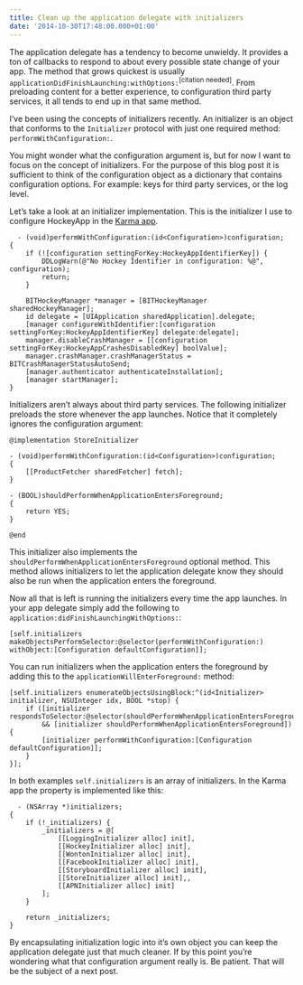 ```yaml
---
title: Clean up the application delegate with initializers
date: '2014-10-30T17:48:00.000+01:00'
---
```


The application delegate has a tendency to become unwieldy. It provides a ton of callbacks to respond to about every possible state change of your app. The method that grows quickest is usually `applicationDidFinishLaunching:withOptions:`<sup>[citation needed]</sup>. From preloading content for a better experience, to configuration third party services, it all tends to end up in that same method.

I’ve been using the concepts of initializers recently. An initializer is an object that conforms to the `Initializer` protocol with just one required method: `performWithConfiguration:`.

You might wonder what the configuration argument is, but for now I want to focus on the concept of initializers. For the purpose of this blog post it is sufficient to think of the configuration object as a dictionary that contains configuration options. For example: keys for third party services, or the log level.

Let’s take a look at an initializer implementation. This is the initializer I use to configure HockeyApp in the [Karma app][].

[Karma app]: https://itunes.apple.com/us/app/karma-wifi/id673069729?ls=1&mt=8

      - (void)performWithConfiguration:(id<Configuration>)configuration;
    {
        if (![configuration settingForKey:HockeyAppIdentifierKey]) {
            DDLogWarn(@"No Hockey Identifier in configuration: %@", configuration);
            return;
        }

        BITHockeyManager *manager = [BITHockeyManager sharedHockeyManager];
        id delegate = [UIApplication sharedApplication].delegate;
        [manager configureWithIdentifier:[configuration settingForKey:HockeyAppIdentifierKey] delegate:delegate];
        manager.disableCrashManager = [[configuration settingForKey:HockeyAppCrashesDisabledKey] boolValue];
        manager.crashManager.crashManagerStatus = BITCrashManagerStatusAutoSend;
        [manager.authenticator authenticateInstallation];
        [manager startManager];
    }

Initializers aren’t always about third party services. The following initializer preloads the store whenever the app launches. Notice that it completely ignores the configuration argument:

    @implementation StoreInitializer

    - (void)performWithConfiguration:(id<Configuration>)configuration;
    {
        [[ProductFetcher sharedFetcher] fetch];
    }

    - (BOOL)shouldPerformWhenApplicationEntersForeground;
    {
        return YES;
    }

    @end

This initializer also implements the `shouldPerformWhenApplicationEntersForeground` optional method. This method allows initializers to let the application delegate know they should also be run when the application enters the foreground.

Now all that is left is running the initializers every time the app launches. In your app delegate simply add the following to `application:didFinishLaunchingWithOptions:`:

    [self.initializers makeObjectsPerformSelector:@selector(performWithConfiguration:) withObject:[Configuration defaultConfiguration]]; 

You can run initializers when the application enters the foreground by adding this to the `applicationWillEnterForeground:` method:

    [self.initializers enumerateObjectsUsingBlock:^(id<Initializer> initializer, NSUInteger idx, BOOL *stop) {
        if ([initializer respondsToSelector:@selector(shouldPerformWhenApplicationEntersForeground)]
            && [initializer shouldPerformWhenApplicationEntersForeground]) {
            [initializer performWithConfiguration:[Configuration defaultConfiguration]];
        }
    }];

In both examples `self.initializers` is an array of initializers. In the Karma app the property is implemented like this:

      - (NSArray *)initializers;
    {
        if (!_initializers) {
            _initializers = @[
                [[LoggingInitializer alloc] init],
                [[HockeyInitializer alloc] init],
                [[WontonInitializer alloc] init],
                [[FacebookInitializer alloc] init],
                [[StoryboardInitializer alloc] init],
                [[StoreInitializer alloc] init],,
                [[APNInitializer alloc] init]
            ];
        }

        return _initializers;
    }

By encapsulating initialization logic into it’s own object you can keep the application delegate just that much cleaner. If by this point you’re wondering what that configuration argument really is. Be patient. That will be the subject of a next post.
